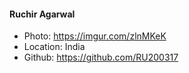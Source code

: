 #### Ruchir Agarwal
 - Photo: https://imgur.com/zlnMKeK
 - Location: India
 - Github: https://github.com/RU200317
